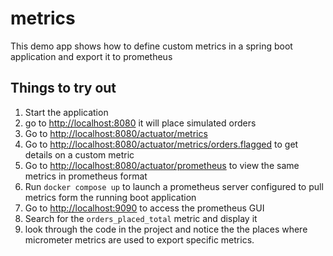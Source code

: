 # metrics

This demo app shows how to define custom metrics in a spring boot application 
and export it to prometheus

## Things to try out 

1. Start the application 
2. go to [http://localhost:8080](http://localhost:8080) it will place simulated orders 
3. Go to [http://localhost:8080/actuator/metrics](http://localhost:8080/actuator/metrics)
4. Go to [http://localhost:8080/actuator/metrics/orders.flagged](http://localhost:8080/actuator/metrics/orders.flagged) to get details on a custom metric 
5. Go to [http://localhost:8080/actuator/prometheus](http://localhost:8080/actuator/prometheus) to view the same metrics in prometheus format
6. Run `docker compose up` to launch a prometheus server configured to pull metrics form the running boot application 
7. Go to [http://localhost:9090](http://localhost:9090]) to access the prometheus GUI 
8. Search for the `orders_placed_total` metric and display it 
9. look through the code in the project and notice the the places where micrometer metrics are used to
   export specific metrics. 
